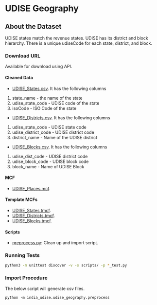 # UDISE Geography

## About the Dataset
UDISE states match the revenue states. UDISE has its district and block hierarchy. There is a unique udiseCode for each state, district, and block. 

### Download URL
Available for download using API.

#### Cleaned Data

- [UDISE_States.csv](UDISE_States.csv).
It has the following columns
1. state_name - the name of the state
2. udise_state_code - UDISE code of the state
3. isoCode - ISO Code of the state  

- [UDISE_Districts.csv](UDISE_Districts.csv).
It has the following columns
1. udise_state_code - UDISE state code
2. udise_district_code - UDISE district code
3. district_name - Name of the UDISE district


- [UDISE_Blocks.csv](UDISE_Blocks.csv).
It has the following columns
1. udise_dist_code - UDISE district code
2. udise_block_code - UDISE block code
3. block_name -  Name of UDISE Block 

#### MCF
- [UDISE_Places.mcf](UDISE_Places.mcf).

#### Template MCFs
- [UDISE_States.tmcf](UDISE_States.tmcf).
- [UDISE_Districts.tmcf](UDISE_Districts.tmcf).
- [UDISE_Blocks.tmcf](UDISE_Blocks.tmcf).

#### Scripts
- [preprocess.py](preprocess.py): Clean up and import script.


### Running Tests

```bash
python3 -m unittest discover -v -s scripts/ -p *_test.py
```

### Import Procedure

The below script will generate csv files.

`python -m india_udise.udise_geography.preprocess`
